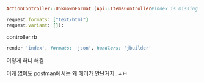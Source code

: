 ```ruby
ActionController::UnknownFormat (Api::ItemsController#index is missing a template for this request format and variant.

request.formats: ["text/html"]
request.variant: []):
```

controller.rb

```ruby
render 'index', formats: 'json', handlers: 'jbuilder'
```

이렇게 하니 해결

이게 없어도 postman에서는 왜 에러가 안난거지..ㅅㅂ
